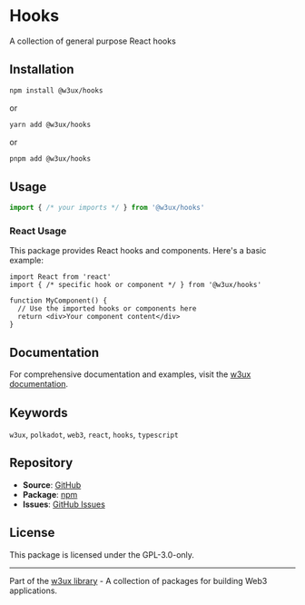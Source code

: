 # Hooks

A collection of general purpose React hooks

## Installation

```bash
npm install @w3ux/hooks
```

or

```bash
yarn add @w3ux/hooks
```

or

```bash
pnpm add @w3ux/hooks
```

## Usage

```typescript
import { /* your imports */ } from '@w3ux/hooks'
```

### React Usage

This package provides React hooks and components. Here's a basic example:

```tsx
import React from 'react'
import { /* specific hook or component */ } from '@w3ux/hooks'

function MyComponent() {
  // Use the imported hooks or components here
  return <div>Your component content</div>
}
```

## Documentation

For comprehensive documentation and examples, visit the [w3ux documentation](https://w3ux.org/library/hooks/overview).

## Keywords

`w3ux`, `polkadot`, `web3`, `react`, `hooks`, `typescript`

## Repository

- **Source**: [GitHub](https://github.com/w3ux/w3ux-library)
- **Package**: [npm](https://www.npmjs.com/package/@w3ux/hooks)
- **Issues**: [GitHub Issues](https://github.com/w3ux/w3ux-library/issues)

## License

This package is licensed under the GPL-3.0-only.

---

Part of the [w3ux library](https://github.com/w3ux/w3ux-library) - A collection of packages for building Web3 applications.

